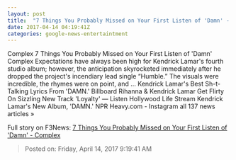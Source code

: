 ```yaml
---
layout: post
title:  "7 Things You Probably Missed on Your First Listen of 'Damn' - Complex"
date: 2017-04-14 04:19:41Z
categories: google-news-entertaintment
---
```


Complex 7 Things You Probably Missed on Your First Listen of 'Damn' Complex Expectations have always been high for Kendrick Lamar's fourth studio album; however, the anticipation skyrocketed immediately after he dropped the project's incendiary lead single “Humble.” The visuals were incredible, the rhymes were on point, and ... Kendrick Lamar's Best Sh-t-Talking Lyrics From 'DAMN.' Billboard Rihanna & Kendrick Lamar Get Flirty On Sizzling New Track 'Loyalty' — Listen Hollywood Life Stream Kendrick Lamar's New Album, 'DAMN.' NPR Heavy.com - Instagram all 137 news articles »


Full story on F3News: [7 Things You Probably Missed on Your First Listen of 'Damn' - Complex](http://www.f3nws.com/n/Gp2QaE)

> Posted on: Friday, April 14, 2017 9:19:41 AM
